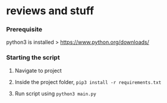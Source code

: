 # reviews and stuff


### Prerequisite
python3 is installed > https://www.python.org/downloads/


### Starting the script
<ol>
<li>

Navigate to project</li>
<li>

Inside the project folder, `pip3 install -r requirements.txt`</li>
<li>

Run script using `python3 main.py`</li>
</ol>




